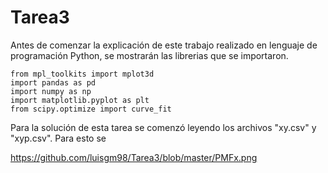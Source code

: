 # Tarea3
Antes de comenzar la explicación de este trabajo realizado en lenguaje de programación Python, se mostrarán las librerias que se importaron.
```
from mpl_toolkits import mplot3d
import pandas as pd
import numpy as np
import matplotlib.pyplot as plt
from scipy.optimize import curve_fit
```


Para la solución de esta tarea se comenzó leyendo los archivos "xy.csv" y "xyp.csv". Para esto se 

https://github.com/luisgm98/Tarea3/blob/master/PMFx.png

